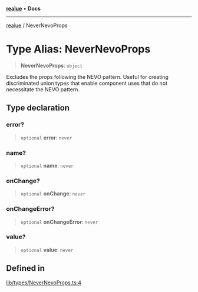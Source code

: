 [**realue**](../README.md) • **Docs**

***

[realue](../README.md) / NeverNevoProps

# Type Alias: NeverNevoProps

> **NeverNevoProps**: `object`

Excludes the props following the NEVO pattern. Useful for creating discriminated union types that enable component uses that do not necessitate the NEVO pattern.

## Type declaration

### error?

> `optional` **error**: `never`

### name?

> `optional` **name**: `never`

### onChange?

> `optional` **onChange**: `never`

### onChangeError?

> `optional` **onChangeError**: `never`

### value?

> `optional` **value**: `never`

## Defined in

[lib/types/NeverNevoProps.ts:4](https://github.com/nevoland/realue/blob/74648764502b1dc82cd067678d4f4e304253ebad/lib/types/NeverNevoProps.ts#L4)
